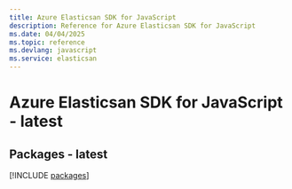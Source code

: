 ```yaml
---
title: Azure Elasticsan SDK for JavaScript
description: Reference for Azure Elasticsan SDK for JavaScript
ms.date: 04/04/2025
ms.topic: reference
ms.devlang: javascript
ms.service: elasticsan
---
```

# Azure Elasticsan SDK for JavaScript - latest
## Packages - latest
[!INCLUDE [packages](elasticsan-index.md)]